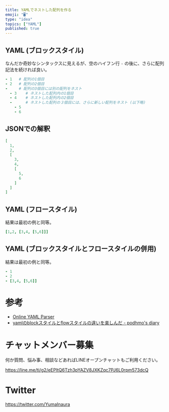 ```yaml
---
title: YAMLでネストした配列を作る
emoji: "🖥"
type: "idea"
topics: ["YAML"]
published: true
---
```


## YAML (ブロックスタイル)

なんだか奇妙なシンタックスに見えるが、空のハイフン行 `-` の後に、さらに配列記法を続ければ良い。

```yaml
- 1   # 配列の1個目
- 2   # 配列の2個目
-     # 配列の3個目には別の配列をネスト
  - 3    # ネストした配列内の1個目
  - 4    # ネストした配列内の2個目
  -      # ネストした配列の３個目には、さらに新しい配列をネスト (以下略)
    - 5
    - 6
```


## JSONでの解釈

```json
[
  1, 
  2, 
  [
    3, 
    4, 
    [
      5, 
      6
    ]
  ]
]
```

## YAML (フロースタイル)

結果は最初の例と同等。

```yaml
[1,2, [3,4, [5,6]]]
```

## YAML (ブロックスタイルとフロースタイルの併用)

結果は最初の例と同等。

```yaml
- 1
- 2
- [3,4, [5,6]]
```


# 参考

- [Online YAML Parser](http://yaml-online-parser.appspot.com/)
- [yamlのblockスタイルとflowスタイルの違いを楽しんだ - podhmo's diary](https://pod.hatenablog.com/entry/2017/04/20/235402)








<!-- Update From Qiita API -->

# チャットメンバー募集


何か質問、悩み事、相談などあればLINEオープンチャットもご利用ください。

https://line.me/ti/g2/eEPltQ6Tzh3pYAZV8JXKZqc7PJ6L0rpm573dcQ





# Twitter


https://twitter.com/YumaInaura


<!-- Update From Qiita API -->


